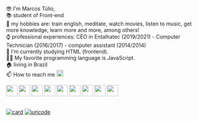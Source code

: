 😎 I'm Marcos Túlio,<br>
📚 student of Front-end<br>
🎱 my hobbies are: train english, meditate, watch movies, listen to music, get more knowledge, learn more and more, among others!<br>
⌚ professional experiences: CEO in Entalhatec (2019/2021) - Computer Technician (2016/2017) - computer assistant (2014/2014)<br>
📗 I'm currently studying HTML (frontend).<br>
🧑‍💻 My favorite programming language is JavaScript.<br>
🏠 living in Brazil<br>
📫 How to reach me <a href="https://linkedin.com/in/mtgc1327"><img src="https://cdn.svgporn.com/logos/linkedin-icon.svg" width="18px"></a><br>

<img src="https://cdn.svgporn.com/logos/python.svg" width="30px"> <img src="https://cdn.svgporn.com/logos/c-sharp.svg" width="30px"> <img src="https://cdn.svgporn.com/logos/html-5.svg" width="30px"> <img src="https://cdn.svgporn.com/logos/css-3.svg" width="30px"> <img src="https://cdn.svgporn.com/logos/javascript.svg" width="30px"> <img src="https://cdn.svgporn.com/logos/visual-studio.svg" width="30px"> <img src="https://cdn.svgporn.com/logos/visual-studio-code.svg" width="30px"> <img src="https://cdn.svgporn.com/logos/pycharm.svg" width="30px">
<img src="https://cdn.svgporn.com/logos/blender.svg" width="30px">

<br>[![card](https://github-readme-stats.vercel.app/api?username=ursopolar660&theme=dark&show_icons=true)](https://github.com/ursopolar660/github-readme-stats)
[![iuricode](https://github-readme-stats.vercel.app/api/top-langs/?username=ursopolar660&layout=compact=true&theme=dark)](https://github.com/ursopolar660/github-readme-stats)
